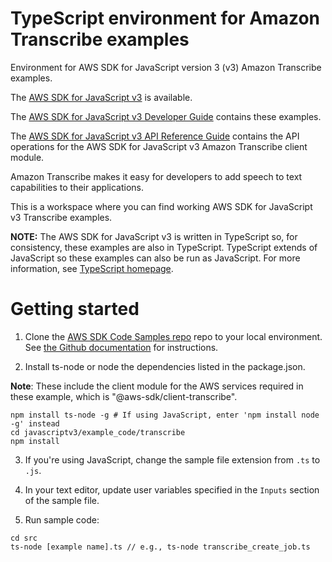 # TypeScript environment for Amazon Transcribe examples
Environment for AWS SDK for JavaScript version 3 (v3) Amazon Transcribe examples. 

The [AWS SDK for JavaScript v3](https://github.com/aws/aws-sdk-js-v3) is available. 

The [AWS SDK for JavaScript v3 Developer Guide](https://docs.aws.amazon.com/sdk-for-javascript/v3/developer-guide/sqs-examples.html) contains these examples.

The [AWS SDK for JavaScript v3 API Reference Guide](https://docs.aws.amazon.com/AWSJavaScriptSDK/v3/latest/clients/client-transcribe/index.html) contains the API operations for the AWS SDK for JavaScript v3 Amazon Transcribe client module.

Amazon Transcribe makes it easy for developers to add speech to text capabilities to their applications.

This is a workspace where you can find working AWS SDK for JavaScript v3 Transcribe examples. 

**NOTE:** The AWS SDK for JavaScript v3 is written in TypeScript so, for consistency, these examples are also in TypeScript. TypeScript extends of JavaScript so these examples can also be run as JavaScript. For more information, see [TypeScript homepage](https://www.typescriptlang.org/).

# Getting started

1. Clone the [AWS SDK Code Samples repo](https://github.com/awsdocs/aws-doc-sdk-examples) repo to your local environment. See [the Github documentation](https://docs.github.com/en/github/creating-cloning-and-archiving-repositories/cloning-a-repository) for instructions.

2. Install ts-node or node the dependencies listed in the package.json.

**Note**: These include the client module for the AWS services required in these example, 
which is "@aws-sdk/client-transcribe".
```
npm install ts-node -g # If using JavaScript, enter 'npm install node -g' instead
cd javascriptv3/example_code/transcribe
npm install
```
3. If you're using JavaScript, change the sample file extension from ```.ts``` to ```.js```.

4. In your text editor, update user variables specified in the ```Inputs``` section of the sample file.

5. Run sample code:
```
cd src
ts-node [example name].ts // e.g., ts-node transcribe_create_job.ts
```
